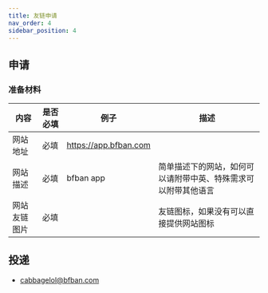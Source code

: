 ```yaml
---
title: 友链申请
nav_order: 4
sidebar_position: 4
---
```


## 申请

### 准备材料

| 内容     | 是否必填 | 例子                    | 描述                              |
|--------|------|-----------------------|---------------------------------|
| 网站地址   | 必填   | https://app.bfban.com |                                 |
| 网站描述   | 必填   | bfban app             | 简单描述下的网站，如何可以请附带中英、特殊需求可以附带其他语言 |
| 网站友链图片 | 必填   |                       | 友链图标，如果没有可以直接提供网站图标             |

## 投递

- cabbagelol@bfban.com
